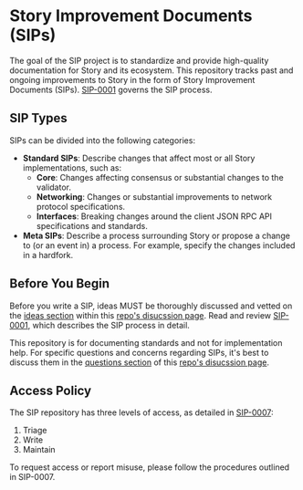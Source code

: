 # Story Improvement Documents (SIPs)

The goal of the SIP project is to standardize and provide high-quality
documentation for Story and its ecosystem. This repository tracks past and
ongoing improvements to Story in the form of Story Improvement Documents
(SIPs).
[SIP-0001](https://github.com/piplabs/SIPs/blob/main/proposals/0001-simd-process.md)
governs the SIP process.

## SIP Types

SIPs can be divided into the following categories:

- **Standard SIPs**:
  Describe changes that affect most or all Story implementations, such as:
  - **Core**:
    Changes affecting consensus or substantial changes to the validator.
  - **Networking**:
    Changes or substantial improvements to network protocol specifications.
  - **Interfaces**:
    Breaking changes around the client JSON RPC API specifications and standards.
- **Meta SIPs**:
  Describe a process surrounding Story or propose a change to (or an event in)
  a process. For example, specify the changes included in a hardfork.

## Before You Begin

Before you write a SIP, ideas MUST be thoroughly discussed and vetted on the
[ideas section](https://github.com/piplabs/SIPs/discussions/categories/ideas)
within this
[repo's disucssion page](https://github.com/piplabs/SIPs/discussions).
Read and review [SIP-0001](https://github.com/piplabs/SIPs/blob/main/proposals/0001-simd-process.md),
which describes the SIP process in detail.

This repository is for documenting standards and not for implementation help.
For specific questions and concerns regarding SIPs, it's best to discuss them
in the [questions section](https://github.com/piplabs/SIPs/discussions/categories/questions)
of this [repo's disucssion page](https://github.com/piplabs/SIPs/discussions).

## Access Policy

The SIP repository has three levels of access, as detailed in
[SIP-0007](https://github.com/piplabs/SIPs/blob/main/proposals/0007-access-policy.md):

1. Triage
2. Write
3. Maintain

To request access or report misuse, please follow the procedures outlined in
SIP-0007.